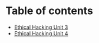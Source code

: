 # Table of contents

* [Ethical Hacking Unit 3](README.md)
* [Ethical Hacking Unit 4](ethical-hacking-unit-4.md)
